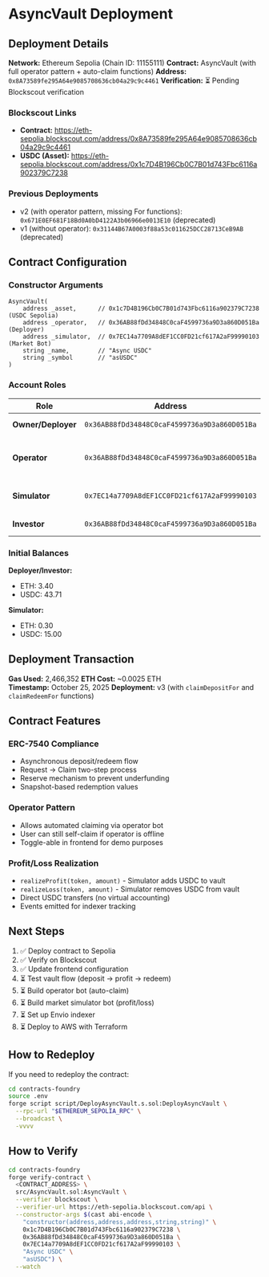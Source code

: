 # AsyncVault Deployment

## Deployment Details

**Network:** Ethereum Sepolia (Chain ID: 11155111)
**Contract:** AsyncVault (with full operator pattern + auto-claim functions)
**Address:** `0x8A73589fe295A64e9085708636cb04a29c9c4461`
**Verification:** ⏳ Pending Blockscout verification

### Blockscout Links
- **Contract:** https://eth-sepolia.blockscout.com/address/0x8A73589fe295A64e9085708636cb04a29c9c4461
- **USDC (Asset):** https://eth-sepolia.blockscout.com/address/0x1c7D4B196Cb0C7B01d743Fbc6116a902379C7238

### Previous Deployments
- v2 (with operator pattern, missing For functions): `0x671E0EF681F18Bd0A0bD4122A3b06966e0013E10` (deprecated)
- v1 (without operator): `0x31144B67A0003f88a53c011625DCC28713CeB9AB` (deprecated)

## Contract Configuration

### Constructor Arguments
```solidity
AsyncVault(
    address _asset,      // 0x1c7D4B196Cb0C7B01d743Fbc6116a902379C7238 (USDC Sepolia)
    address _operator,   // 0x36AB88fDd34848C0caF4599736a9D3a860D051Ba (Deployer)
    address _simulator,  // 0x7EC14a7709A8dEF1CC0FD21cf617A2aF99990103 (Market Bot)
    string _name,        // "Async USDC"
    string _symbol       // "asUSDC"
)
```

### Account Roles

| Role | Address | Purpose |
|------|---------|---------|
| **Owner/Deployer** | `0x36AB88fDd34848C0caF4599736a9D3a860D051Ba` | Contract owner, initial operator |
| **Operator** | `0x36AB88fDd34848C0caF4599736a9D3a860D051Ba` | Can claim deposits/redeems on behalf of users |
| **Simulator** | `0x7EC14a7709A8dEF1CC0FD21cf617A2aF99990103` | Market bot for profit/loss simulation |
| **Investor** | `0x36AB88fDd34848C0caF4599736a9D3a860D051Ba` | End-user test account |

### Initial Balances

**Deployer/Investor:**
- ETH: 3.40
- USDC: 43.71

**Simulator:**
- ETH: 0.30
- USDC: 15.00

## Deployment Transaction

**Gas Used:** 2,466,352
**ETH Cost:** ~0.0025 ETH  
**Timestamp:** October 25, 2025
**Deployment:** v3 (with `claimDepositFor` and `claimRedeemFor` functions)

## Contract Features

### ERC-7540 Compliance
- Asynchronous deposit/redeem flow
- Request → Claim two-step process
- Reserve mechanism to prevent underfunding
- Snapshot-based redemption values

### Operator Pattern
- Allows automated claiming via operator bot
- User can still self-claim if operator is offline
- Toggle-able in frontend for demo purposes

### Profit/Loss Realization
- `realizeProfit(token, amount)` - Simulator adds USDC to vault
- `realizeLoss(token, amount)` - Simulator removes USDC from vault
- Direct USDC transfers (no virtual accounting)
- Events emitted for indexer tracking

## Next Steps

1. ✅ Deploy contract to Sepolia
2. ✅ Verify on Blockscout
3. ✅ Update frontend configuration
4. ⏳ Test vault flow (deposit → profit → redeem)
5. ⏳ Build operator bot (auto-claim)
6. ⏳ Build market simulator bot (profit/loss)
7. ⏳ Set up Envio indexer
8. ⏳ Deploy to AWS with Terraform

## How to Redeploy

If you need to redeploy the contract:

```bash
cd contracts-foundry
source .env
forge script script/DeployAsyncVault.s.sol:DeployAsyncVault \
  --rpc-url "$ETHEREUM_SEPOLIA_RPC" \
  --broadcast \
  -vvvv
```

## How to Verify

```bash
cd contracts-foundry
forge verify-contract \
  <CONTRACT_ADDRESS> \
  src/AsyncVault.sol:AsyncVault \
  --verifier blockscout \
  --verifier-url https://eth-sepolia.blockscout.com/api \
  --constructor-args $(cast abi-encode \
    "constructor(address,address,address,string,string)" \
    0x1c7D4B196Cb0C7B01d743Fbc6116a902379C7238 \
    0x36AB88fDd34848C0caF4599736a9D3a860D051Ba \
    0x7EC14a7709A8dEF1CC0FD21cf617A2aF99990103 \
    "Async USDC" \
    "asUSDC") \
  --watch
```

